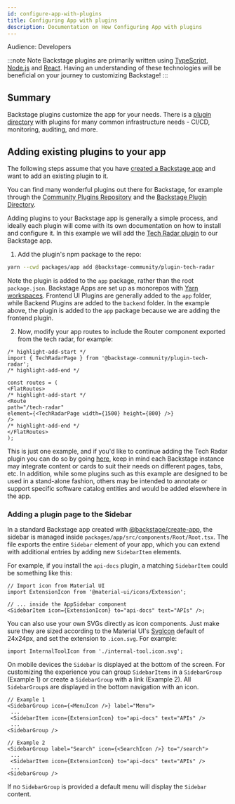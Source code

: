 ```yaml
---
id: configure-app-with-plugins
title: Configuring App with plugins
description: Documentation on How Configuring App with plugins
---
```


Audience: Developers

:::note Note
Backstage plugins are primarily written using [TypeScript](https://www.typescriptlang.org), [Node.js](https://nodejs.org) and [React](https://reactjs.org). Having an understanding of these technologies will be beneficial on your journey to customizing Backstage!
:::

## Summary

Backstage plugins customize the app for your needs. There is a
[plugin directory](https://backstage.io/plugins) with plugins for many common
infrastructure needs - CI/CD, monitoring, auditing, and more.

## Adding existing plugins to your app

The following steps assume that you have
[created a Backstage app](./index.md) and want to add an existing plugin
to it.

You can find many wonderful plugins out there for Backstage, for example through the [Community Plugins Repository](https://github.com/backstage/community-plugins) and the [Backstage Plugin Directory](https://backstage.io/plugins).

Adding plugins to your Backstage app is generally a simple process, and ideally each plugin will come with its own documentation on how to install and configure it. In this example we will add the [Tech Radar plugin](https://github.com/backstage/community-plugins/tree/main/workspaces/tech-radar/plugins/tech-radar) to our Backstage app.

1. Add the plugin's npm package to the repo:

 ```bash title="From your Backstage root directory"
 yarn --cwd packages/app add @backstage-community/plugin-tech-radar
 ```

 Note the plugin is added to the `app` package, rather than the root
 `package.json`. Backstage Apps are set up as monorepos with
 [Yarn workspaces](https://classic.yarnpkg.com/en/docs/workspaces/). Frontend UI Plugins are generally added to the `app` folder, while Backend Plugins are added to the `backend` folder. In the example above, the plugin is added to the `app` package because we are adding the frontend plugin.

2. Now, modify your app routes to include the Router component exported from the tech radar, for example:

 ```tsx title="packages/app/src/App.tsx"
 /* highlight-add-start */
 import { TechRadarPage } from '@backstage-community/plugin-tech-radar';
 /* highlight-add-end */

 const routes = (
 <FlatRoutes>
 /* highlight-add-start */
 <Route
 path="/tech-radar"
 element={<TechRadarPage width={1500} height={800} />}
 />
 /* highlight-add-end */
 </FlatRoutes>
 );
 ```

 This is just one example, and if you'd like to continue adding the Tech Radar plugin you can do so by going [here](https://github.com/backstage/community-plugins/tree/main/workspaces/tech-radar/plugins/tech-radar), keep in mind each Backstage instance may integrate content or
 cards to suit their needs on different pages, tabs, etc. In addition, while some
 plugins such as this example are designed to be used in a stand-alone fashion,
 others may be intended to annotate or support specific software catalog entities
 and would be added elsewhere in the app.

### Adding a plugin page to the Sidebar

In a standard Backstage app created with
[@backstage/create-app](./index.md), the sidebar is managed inside
`packages/app/src/components/Root/Root.tsx`. The file exports the entire
`Sidebar` element of your app, which you can extend with additional entries by
adding new `SidebarItem` elements.

For example, if you install the `api-docs` plugin, a matching `SidebarItem`
could be something like this:

```tsx title="packages/app/src/components/Root/Root.tsx"
// Import icon from Material UI
import ExtensionIcon from '@material-ui/icons/Extension';

// ... inside the AppSidebar component
<SidebarItem icon={ExtensionIcon} to="api-docs" text="APIs" />;
```

You can also use your own SVGs directly as icon components. Just make sure they
are sized according to the Material UI's
[SvgIcon](https://material-ui.com/api/svg-icon/) default of 24x24px, and set the
extension to `.icon.svg`. For example:

```tsx
import InternalToolIcon from './internal-tool.icon.svg';
```

On mobile devices the `Sidebar` is displayed at the bottom of the screen. For
customizing the experience you can group `SidebarItems` in a `SidebarGroup`
(Example 1) or create a `SidebarGroup` with a link (Example 2). All
`SidebarGroup`s are displayed in the bottom navigation with an icon.

```tsx
// Example 1
<SidebarGroup icon={<MenuIcon />} label="Menu">
 ...
 <SidebarItem icon={ExtensionIcon} to="api-docs" text="APIs" />
 ...
<SidebarGroup />
```

```tsx
// Example 2
<SidebarGroup label="Search" icon={<SearchIcon />} to="/search">
 ...
 <SidebarItem icon={ExtensionIcon} to="api-docs" text="APIs" />
 ...
<SidebarGroup />
```

If no `SidebarGroup` is provided a default menu will display the `Sidebar`
content.
